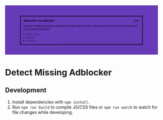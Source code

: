 ![Missing adblocker plugin thumbnail](./assets/banner-1544x500.png)

# Detect Missing Adblocker

## Development

1. Install dependencies with `npm install`.
2. Run `npm run build` to compile JS/CSS files or `npm run watch` to watch for file changes while developing.
